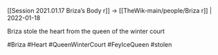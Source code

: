 ---
---

[[Session 2021.01.17 Briza’s Body r]] -> [[TheWik-main/people/Briza r]] | 2022-01-18


Briza stole the heart from the queen of the winter court

#Briza #Heart #QueenWinterCourt #FeyIceQueen #stolen